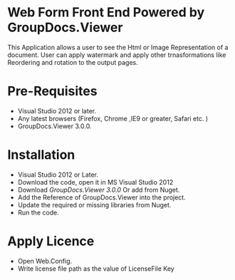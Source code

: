 # Web Form Front End Powered by GroupDocs.Viewer

This Application allows a user to see the Html or Image Representation of a document. User can apply watermark and apply other trnasformations like Reordering and rotation to the output pages.

# Pre-Requisites

* Visual Studio 2012 or later.
* Any latest browsers (Firefox, Chrome ,IE9 or greater, Safari etc. )
* GroupDocs.Viewer 3.0.0.


# Installation

* Visual Studio 2012 or Later.
* Download the code, open it in MS Visual Studio 2012 
* Download *GroupDocs.Viewer 3.0.0* Or add from Nuget.
* Add the Reference of GroupDocs.Viewer into the project.
* Update the required or missing libraries from Nuget.
* Run the code.

# Apply Licence

* Open Web.Config.
* Write license file path as the value of LicenseFile Key
